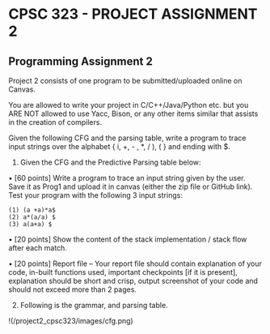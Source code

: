 
#  CPSC 323 - PROJECT ASSIGNMENT 2

##  Programming Assignment 2

Project 2 consists of one program to be submitted/uploaded online on Canvas.

You are allowed to write your project in C/C++/Java/Python etc. but you ARE NOT allowed to use Yacc, Bison, or any other items similar that assists in the creation of compilers.

Given the following CFG and the parsing table, write a program to trace input strings over the alphabet { i, +, - , *, / ), ( } and ending with $.

1.	Given the CFG and the Predictive Parsing table below:

•	[60 points] Write a program to trace an input string given by the user. Save it as Prog1 and upload it in canvas (either the zip file or GitHub link). Test your program with the following 3 input strings:
```
(1) (a +a)*a$
(2) a*(a/a) $
(3) a(a+a) $
```
•	[20 points] Show the content of the stack implementation / stack flow after each match.

•	[20 points] Report file – Your report file should contain explanation of your code, in-built functions used, important checkpoints [if it is present], explanation should be short and crisp, output screenshot of your code and should not exceed more than 2 pages.

2.	Following is the grammar, and parsing table.

!(/project2_cpsc323/images/cfg.png)